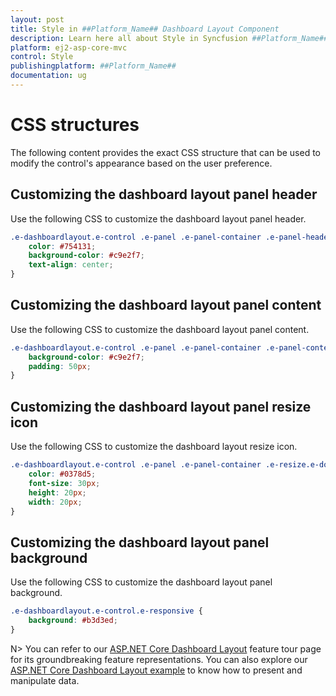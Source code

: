 ```yaml
---
layout: post
title: Style in ##Platform_Name## Dashboard Layout Component
description: Learn here all about Style in Syncfusion ##Platform_Name## Dashboard Layout component of Syncfusion Essential JS 2 and more.
platform: ej2-asp-core-mvc
control: Style
publishingplatform: ##Platform_Name##
documentation: ug
---
```



# CSS structures

The following content provides the exact CSS structure that can be used to modify the control's appearance based on the user preference.

## Customizing the dashboard layout panel header

Use the following CSS to customize the dashboard layout panel header.

```css
.e-dashboardlayout.e-control .e-panel .e-panel-container .e-panel-header {
    color: #754131;
    background-color: #c9e2f7;
    text-align: center;
}
```

## Customizing the dashboard layout panel content

Use the following CSS to customize the dashboard layout panel content.

```css
.e-dashboardlayout.e-control .e-panel .e-panel-container .e-panel-content {
    background-color: #c9e2f7;
    padding: 50px;
}
```

## Customizing the dashboard layout panel resize icon

Use the following CSS to customize the dashboard layout resize icon.

```css
.e-dashboardlayout.e-control .e-panel .e-panel-container .e-resize.e-double{
    color: #0378d5;
    font-size: 30px;
    height: 20px;
    width: 20px;
}
```

## Customizing the dashboard layout panel background

Use the following CSS to customize the dashboard layout panel background.

```css
.e-dashboardlayout.e-control.e-responsive {
    background: #b3d3ed;
}
```

N> You can refer to our [ASP.NET Core Dashboard Layout](https://www.syncfusion.com/aspnet-core-ui-controls/dashboard-layout) feature tour page for its groundbreaking feature representations. You can also explore our [ASP.NET Core Dashboard Layout example](https://ej2.syncfusion.com/aspnetcore/DashboardLayout/DefaultFunctionalities#/material) to know how to present and manipulate data.